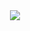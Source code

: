 <div align="center">
  <img src="https://github-readme-stats.vercel.app/api/top-langs/?username=Xpaul6&theme=graywhite&show_icons=true&hide_border=true&layout=compact">
</div>

<!--
**Xpaul6/Xpaul6** is a ✨ _special_ ✨ repository because its `README.md` (this file) appears on your GitHub profile.

Here are some ideas to get you started:

- 🔭 I’m currently working on ...
- 🌱 I’m currently learning ...
- 👯 I’m looking to collaborate on ...
- 🤔 I’m looking for help with ...
- 💬 Ask me about ...
- 📫 How to reach me: ...
- 😄 Pronouns: ...
- ⚡ Fun fact: ...
-->
